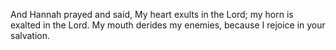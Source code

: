 And Hannah prayed and said, My heart exults in the Lord; my horn is exalted in the Lord. My mouth derides my enemies, because I rejoice in your salvation.

